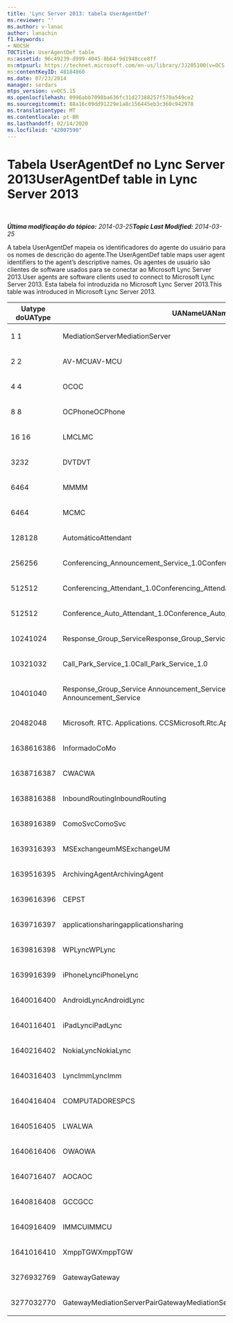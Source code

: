 ```yaml
---
title: 'Lync Server 2013: tabela UserAgentDef'
ms.reviewer: ''
ms.author: v-lanac
author: lanachin
f1.keywords:
- NOCSH
TOCTitle: UserAgentDef table
ms:assetid: 96c49239-d999-4045-8b64-9d1940cce8ff
ms:mtpsurl: https://technet.microsoft.com/en-us/library/JJ205100(v=OCS.15)
ms:contentKeyID: 48184860
ms.date: 07/23/2014
manager: serdars
mtps_version: v=OCS.15
ms.openlocfilehash: 0996abb7098ba636fc31d27388257f570a549ce2
ms.sourcegitcommit: 88a16c09dd91229e1a8c156445eb3c360c942978
ms.translationtype: MT
ms.contentlocale: pt-BR
ms.lasthandoff: 02/14/2020
ms.locfileid: "42007590"
---
```

<div data-xmlns="http://www.w3.org/1999/xhtml">

<div class="topic" data-xmlns="http://www.w3.org/1999/xhtml" data-msxsl="urn:schemas-microsoft-com:xslt" data-cs="http://msdn.microsoft.com/">

<div data-asp="http://msdn2.microsoft.com/asp">

# <a name="useragentdef-table-in-lync-server-2013"></a><span data-ttu-id="c13b9-102">Tabela UserAgentDef no Lync Server 2013</span><span class="sxs-lookup"><span data-stu-id="c13b9-102">UserAgentDef table in Lync Server 2013</span></span>

</div>

<div id="mainSection">

<div id="mainBody">

<span> </span>

<span data-ttu-id="c13b9-103">_**Última modificação do tópico:** 2014-03-25_</span><span class="sxs-lookup"><span data-stu-id="c13b9-103">_**Topic Last Modified:** 2014-03-25_</span></span>

<span data-ttu-id="c13b9-104">A tabela UserAgentDef mapeia os identificadores do agente do usuário para os nomes de descrição do agente.</span><span class="sxs-lookup"><span data-stu-id="c13b9-104">The UserAgentDef table maps user agent identifiers to the agent’s descriptive names.</span></span> <span data-ttu-id="c13b9-105">Os agentes de usuário são clientes de software usados para se conectar ao Microsoft Lync Server 2013.</span><span class="sxs-lookup"><span data-stu-id="c13b9-105">User agents are software clients used to connect to Microsoft Lync Server 2013.</span></span> <span data-ttu-id="c13b9-106">Esta tabela foi introduzida no Microsoft Lync Server 2013.</span><span class="sxs-lookup"><span data-stu-id="c13b9-106">This table was introduced in Microsoft Lync Server 2013.</span></span>


<table>
<colgroup>
<col style="width: 33%" />
<col style="width: 33%" />
<col style="width: 33%" />
</colgroup>
<thead>
<tr class="header">
<th><span data-ttu-id="c13b9-107">Uatype do</span><span class="sxs-lookup"><span data-stu-id="c13b9-107">UAType</span></span></th>
<th><span data-ttu-id="c13b9-108">UAName</span><span class="sxs-lookup"><span data-stu-id="c13b9-108">UAName</span></span></th>
<th><span data-ttu-id="c13b9-109">UACategory</span><span class="sxs-lookup"><span data-stu-id="c13b9-109">UACategory</span></span></th>
</tr>
</thead>
<tbody>
<tr class="odd">
<td><p><span data-ttu-id="c13b9-110">1 </span><span class="sxs-lookup"><span data-stu-id="c13b9-110">1</span></span></p></td>
<td><p><span data-ttu-id="c13b9-111">MediationServer</span><span class="sxs-lookup"><span data-stu-id="c13b9-111">MediationServer</span></span></p></td>
<td><p><span data-ttu-id="c13b9-112">MediationServer</span><span class="sxs-lookup"><span data-stu-id="c13b9-112">MediationServer</span></span></p></td>
</tr>
<tr class="even">
<td><p><span data-ttu-id="c13b9-113">2 </span><span class="sxs-lookup"><span data-stu-id="c13b9-113">2</span></span></p></td>
<td><p><span data-ttu-id="c13b9-114">AV-MCU</span><span class="sxs-lookup"><span data-stu-id="c13b9-114">AV-MCU</span></span></p></td>
<td><p><span data-ttu-id="c13b9-115">AV-MCU</span><span class="sxs-lookup"><span data-stu-id="c13b9-115">AV-MCU</span></span></p></td>
</tr>
<tr class="odd">
<td><p><span data-ttu-id="c13b9-116">4 </span><span class="sxs-lookup"><span data-stu-id="c13b9-116">4</span></span></p></td>
<td><p><span data-ttu-id="c13b9-117">OC</span><span class="sxs-lookup"><span data-stu-id="c13b9-117">OC</span></span></p></td>
<td><p><span data-ttu-id="c13b9-118">OC</span><span class="sxs-lookup"><span data-stu-id="c13b9-118">OC</span></span></p></td>
</tr>
<tr class="even">
<td><p><span data-ttu-id="c13b9-119">8 </span><span class="sxs-lookup"><span data-stu-id="c13b9-119">8</span></span></p></td>
<td><p><span data-ttu-id="c13b9-120">OCPhone</span><span class="sxs-lookup"><span data-stu-id="c13b9-120">OCPhone</span></span></p></td>
<td><p><span data-ttu-id="c13b9-121">OCPhone</span><span class="sxs-lookup"><span data-stu-id="c13b9-121">OCPhone</span></span></p></td>
</tr>
<tr class="odd">
<td><p><span data-ttu-id="c13b9-122">16 </span><span class="sxs-lookup"><span data-stu-id="c13b9-122">16</span></span></p></td>
<td><p><span data-ttu-id="c13b9-123">LMC</span><span class="sxs-lookup"><span data-stu-id="c13b9-123">LMC</span></span></p></td>
<td><p><span data-ttu-id="c13b9-124">LMC</span><span class="sxs-lookup"><span data-stu-id="c13b9-124">LMC</span></span></p></td>
</tr>
<tr class="even">
<td><p><span data-ttu-id="c13b9-125">32</span><span class="sxs-lookup"><span data-stu-id="c13b9-125">32</span></span></p></td>
<td><p><span data-ttu-id="c13b9-126">DVT</span><span class="sxs-lookup"><span data-stu-id="c13b9-126">DVT</span></span></p></td>
<td><p><span data-ttu-id="c13b9-127">DVT</span><span class="sxs-lookup"><span data-stu-id="c13b9-127">DVT</span></span></p></td>
</tr>
<tr class="odd">
<td><p><span data-ttu-id="c13b9-128">64</span><span class="sxs-lookup"><span data-stu-id="c13b9-128">64</span></span></p></td>
<td><p><span data-ttu-id="c13b9-129">MM</span><span class="sxs-lookup"><span data-stu-id="c13b9-129">MM</span></span></p></td>
<td><p><span data-ttu-id="c13b9-130">MM</span><span class="sxs-lookup"><span data-stu-id="c13b9-130">MM</span></span></p></td>
</tr>
<tr class="even">
<td><p><span data-ttu-id="c13b9-131">64</span><span class="sxs-lookup"><span data-stu-id="c13b9-131">64</span></span></p></td>
<td><p><span data-ttu-id="c13b9-132">MC</span><span class="sxs-lookup"><span data-stu-id="c13b9-132">MC</span></span></p></td>
<td><p><span data-ttu-id="c13b9-133">MM</span><span class="sxs-lookup"><span data-stu-id="c13b9-133">MM</span></span></p></td>
</tr>
<tr class="odd">
<td><p><span data-ttu-id="c13b9-134">128</span><span class="sxs-lookup"><span data-stu-id="c13b9-134">128</span></span></p></td>
<td><p><span data-ttu-id="c13b9-135">Automático</span><span class="sxs-lookup"><span data-stu-id="c13b9-135">Attendant</span></span></p></td>
<td><p><span data-ttu-id="c13b9-136">Automático</span><span class="sxs-lookup"><span data-stu-id="c13b9-136">Attendant</span></span></p></td>
</tr>
<tr class="even">
<td><p><span data-ttu-id="c13b9-137">256</span><span class="sxs-lookup"><span data-stu-id="c13b9-137">256</span></span></p></td>
<td><p><span data-ttu-id="c13b9-138">Conferencing_Announcement_Service_1.0</span><span class="sxs-lookup"><span data-stu-id="c13b9-138">Conferencing_Announcement_Service_1.0</span></span></p></td>
<td><p><span data-ttu-id="c13b9-139">CA</span><span class="sxs-lookup"><span data-stu-id="c13b9-139">CAS</span></span></p></td>
</tr>
<tr class="odd">
<td><p><span data-ttu-id="c13b9-140">512</span><span class="sxs-lookup"><span data-stu-id="c13b9-140">512</span></span></p></td>
<td><p><span data-ttu-id="c13b9-141">Conferencing_Attendant_1.0</span><span class="sxs-lookup"><span data-stu-id="c13b9-141">Conferencing_Attendant_1.0</span></span></p></td>
<td><p><span data-ttu-id="c13b9-142">CAA</span><span class="sxs-lookup"><span data-stu-id="c13b9-142">CAA</span></span></p></td>
</tr>
<tr class="even">
<td><p><span data-ttu-id="c13b9-143">512</span><span class="sxs-lookup"><span data-stu-id="c13b9-143">512</span></span></p></td>
<td><p><span data-ttu-id="c13b9-144">Conference_Auto_Attendant_1.0</span><span class="sxs-lookup"><span data-stu-id="c13b9-144">Conference_Auto_Attendant_1.0</span></span></p></td>
<td><p><span data-ttu-id="c13b9-145">CAA</span><span class="sxs-lookup"><span data-stu-id="c13b9-145">CAA</span></span></p></td>
</tr>
<tr class="odd">
<td><p><span data-ttu-id="c13b9-146">1024</span><span class="sxs-lookup"><span data-stu-id="c13b9-146">1024</span></span></p></td>
<td><p><span data-ttu-id="c13b9-147">Response_Group_Service</span><span class="sxs-lookup"><span data-stu-id="c13b9-147">Response_Group_Service</span></span></p></td>
<td><p><span data-ttu-id="c13b9-148">RGS</span><span class="sxs-lookup"><span data-stu-id="c13b9-148">RGS</span></span></p></td>
</tr>
<tr class="even">
<td><p><span data-ttu-id="c13b9-149">1032</span><span class="sxs-lookup"><span data-stu-id="c13b9-149">1032</span></span></p></td>
<td><p><span data-ttu-id="c13b9-150">Call_Park_Service_1.0</span><span class="sxs-lookup"><span data-stu-id="c13b9-150">Call_Park_Service_1.0</span></span></p></td>
<td><p><span data-ttu-id="c13b9-151">CPS</span><span class="sxs-lookup"><span data-stu-id="c13b9-151">CPS</span></span></p></td>
</tr>
<tr class="odd">
<td><p><span data-ttu-id="c13b9-152">1040</span><span class="sxs-lookup"><span data-stu-id="c13b9-152">1040</span></span></p></td>
<td><p><span data-ttu-id="c13b9-153">Response_Group_Service Announcement_Service</span><span class="sxs-lookup"><span data-stu-id="c13b9-153">Response_Group_Service Announcement_Service</span></span></p></td>
<td><p><span data-ttu-id="c13b9-154">AS</span><span class="sxs-lookup"><span data-stu-id="c13b9-154">AS</span></span></p></td>
</tr>
<tr class="even">
<td><p><span data-ttu-id="c13b9-155">2048</span><span class="sxs-lookup"><span data-stu-id="c13b9-155">2048</span></span></p></td>
<td><p><span data-ttu-id="c13b9-156">Microsoft. RTC. Applications. CCS</span><span class="sxs-lookup"><span data-stu-id="c13b9-156">Microsoft.Rtc.Applications.Ccs</span></span></p></td>
<td><p><span data-ttu-id="c13b9-157">CCS</span><span class="sxs-lookup"><span data-stu-id="c13b9-157">CCS</span></span></p></td>
</tr>
<tr class="odd">
<td><p><span data-ttu-id="c13b9-158">16386</span><span class="sxs-lookup"><span data-stu-id="c13b9-158">16386</span></span></p></td>
<td><p><span data-ttu-id="c13b9-159">Informado</span><span class="sxs-lookup"><span data-stu-id="c13b9-159">CoMo</span></span></p></td>
<td><p><span data-ttu-id="c13b9-160">Informado</span><span class="sxs-lookup"><span data-stu-id="c13b9-160">CoMo</span></span></p></td>
</tr>
<tr class="even">
<td><p><span data-ttu-id="c13b9-161">16387</span><span class="sxs-lookup"><span data-stu-id="c13b9-161">16387</span></span></p></td>
<td><p><span data-ttu-id="c13b9-162">CWA</span><span class="sxs-lookup"><span data-stu-id="c13b9-162">CWA</span></span></p></td>
<td><p><span data-ttu-id="c13b9-163">CWA</span><span class="sxs-lookup"><span data-stu-id="c13b9-163">CWA</span></span></p></td>
</tr>
<tr class="odd">
<td><p><span data-ttu-id="c13b9-164">16388</span><span class="sxs-lookup"><span data-stu-id="c13b9-164">16388</span></span></p></td>
<td><p><span data-ttu-id="c13b9-165">InboundRouting</span><span class="sxs-lookup"><span data-stu-id="c13b9-165">InboundRouting</span></span></p></td>
<td><p><span data-ttu-id="c13b9-166">InboundRouting</span><span class="sxs-lookup"><span data-stu-id="c13b9-166">InboundRouting</span></span></p></td>
</tr>
<tr class="even">
<td><p><span data-ttu-id="c13b9-167">16389</span><span class="sxs-lookup"><span data-stu-id="c13b9-167">16389</span></span></p></td>
<td><p><span data-ttu-id="c13b9-168">ComoSvc</span><span class="sxs-lookup"><span data-stu-id="c13b9-168">ComoSvc</span></span></p></td>
<td><p><span data-ttu-id="c13b9-169">ComoSvc</span><span class="sxs-lookup"><span data-stu-id="c13b9-169">ComoSvc</span></span></p></td>
</tr>
<tr class="odd">
<td><p><span data-ttu-id="c13b9-170">16393</span><span class="sxs-lookup"><span data-stu-id="c13b9-170">16393</span></span></p></td>
<td><p><span data-ttu-id="c13b9-171">MSExchangeum</span><span class="sxs-lookup"><span data-stu-id="c13b9-171">MSExchangeUM</span></span></p></td>
<td><p><span data-ttu-id="c13b9-172">ExUM</span><span class="sxs-lookup"><span data-stu-id="c13b9-172">ExUM</span></span></p></td>
</tr>
<tr class="even">
<td><p><span data-ttu-id="c13b9-173">16395</span><span class="sxs-lookup"><span data-stu-id="c13b9-173">16395</span></span></p></td>
<td><p><span data-ttu-id="c13b9-174">ArchivingAgent</span><span class="sxs-lookup"><span data-stu-id="c13b9-174">ArchivingAgent</span></span></p></td>
<td><p><span data-ttu-id="c13b9-175">ARCHAGENT</span><span class="sxs-lookup"><span data-stu-id="c13b9-175">ARCHAGENT</span></span></p></td>
</tr>
<tr class="odd">
<td><p><span data-ttu-id="c13b9-176">16396</span><span class="sxs-lookup"><span data-stu-id="c13b9-176">16396</span></span></p></td>
<td><p><span data-ttu-id="c13b9-177">CEP</span><span class="sxs-lookup"><span data-stu-id="c13b9-177">ST</span></span></p></td>
<td><p><span data-ttu-id="c13b9-178">CEP</span><span class="sxs-lookup"><span data-stu-id="c13b9-178">ST</span></span></p></td>
</tr>
<tr class="even">
<td><p><span data-ttu-id="c13b9-179">16397</span><span class="sxs-lookup"><span data-stu-id="c13b9-179">16397</span></span></p></td>
<td><p><span data-ttu-id="c13b9-180">applicationsharing</span><span class="sxs-lookup"><span data-stu-id="c13b9-180">applicationsharing</span></span></p></td>
<td><p><span data-ttu-id="c13b9-181">ASMCU</span><span class="sxs-lookup"><span data-stu-id="c13b9-181">ASMCU</span></span></p></td>
</tr>
<tr class="odd">
<td><p><span data-ttu-id="c13b9-182">16398</span><span class="sxs-lookup"><span data-stu-id="c13b9-182">16398</span></span></p></td>
<td><p><span data-ttu-id="c13b9-183">WPLync</span><span class="sxs-lookup"><span data-stu-id="c13b9-183">WPLync</span></span></p></td>
<td><p><span data-ttu-id="c13b9-184">WPLync</span><span class="sxs-lookup"><span data-stu-id="c13b9-184">WPLync</span></span></p></td>
</tr>
<tr class="even">
<td><p><span data-ttu-id="c13b9-185">16399</span><span class="sxs-lookup"><span data-stu-id="c13b9-185">16399</span></span></p></td>
<td><p><span data-ttu-id="c13b9-186">iPhoneLync</span><span class="sxs-lookup"><span data-stu-id="c13b9-186">iPhoneLync</span></span></p></td>
<td><p><span data-ttu-id="c13b9-187">iPhoneLync</span><span class="sxs-lookup"><span data-stu-id="c13b9-187">iPhoneLync</span></span></p></td>
</tr>
<tr class="odd">
<td><p><span data-ttu-id="c13b9-188">16400</span><span class="sxs-lookup"><span data-stu-id="c13b9-188">16400</span></span></p></td>
<td><p><span data-ttu-id="c13b9-189">AndroidLync</span><span class="sxs-lookup"><span data-stu-id="c13b9-189">AndroidLync</span></span></p></td>
<td><p><span data-ttu-id="c13b9-190">AndroidLync</span><span class="sxs-lookup"><span data-stu-id="c13b9-190">AndroidLync</span></span></p></td>
</tr>
<tr class="even">
<td><p><span data-ttu-id="c13b9-191">16401</span><span class="sxs-lookup"><span data-stu-id="c13b9-191">16401</span></span></p></td>
<td><p><span data-ttu-id="c13b9-192">iPadLync</span><span class="sxs-lookup"><span data-stu-id="c13b9-192">iPadLync</span></span></p></td>
<td><p><span data-ttu-id="c13b9-193">iPadLync</span><span class="sxs-lookup"><span data-stu-id="c13b9-193">iPadLync</span></span></p></td>
</tr>
<tr class="odd">
<td><p><span data-ttu-id="c13b9-194">16402</span><span class="sxs-lookup"><span data-stu-id="c13b9-194">16402</span></span></p></td>
<td><p><span data-ttu-id="c13b9-195">NokiaLync</span><span class="sxs-lookup"><span data-stu-id="c13b9-195">NokiaLync</span></span></p></td>
<td><p><span data-ttu-id="c13b9-196">NokiaLync</span><span class="sxs-lookup"><span data-stu-id="c13b9-196">NokiaLync</span></span></p></td>
</tr>
<tr class="even">
<td><p><span data-ttu-id="c13b9-197">16403</span><span class="sxs-lookup"><span data-stu-id="c13b9-197">16403</span></span></p></td>
<td><p><span data-ttu-id="c13b9-198">LyncImm</span><span class="sxs-lookup"><span data-stu-id="c13b9-198">LyncImm</span></span></p></td>
<td><p><span data-ttu-id="c13b9-199">LyncImm</span><span class="sxs-lookup"><span data-stu-id="c13b9-199">LyncImm</span></span></p></td>
</tr>
<tr class="odd">
<td><p><span data-ttu-id="c13b9-200">16404</span><span class="sxs-lookup"><span data-stu-id="c13b9-200">16404</span></span></p></td>
<td><p><span data-ttu-id="c13b9-201">COMPUTADORES</span><span class="sxs-lookup"><span data-stu-id="c13b9-201">PCS</span></span></p></td>
<td><p><span data-ttu-id="c13b9-202">COMPUTADORES</span><span class="sxs-lookup"><span data-stu-id="c13b9-202">PCS</span></span></p></td>
</tr>
<tr class="even">
<td><p><span data-ttu-id="c13b9-203">16405</span><span class="sxs-lookup"><span data-stu-id="c13b9-203">16405</span></span></p></td>
<td><p><span data-ttu-id="c13b9-204">LWA</span><span class="sxs-lookup"><span data-stu-id="c13b9-204">LWA</span></span></p></td>
<td><p><span data-ttu-id="c13b9-205">LWA</span><span class="sxs-lookup"><span data-stu-id="c13b9-205">LWA</span></span></p></td>
</tr>
<tr class="odd">
<td><p><span data-ttu-id="c13b9-206">16406</span><span class="sxs-lookup"><span data-stu-id="c13b9-206">16406</span></span></p></td>
<td><p><span data-ttu-id="c13b9-207">OWA</span><span class="sxs-lookup"><span data-stu-id="c13b9-207">OWA</span></span></p></td>
<td><p><span data-ttu-id="c13b9-208">OWA</span><span class="sxs-lookup"><span data-stu-id="c13b9-208">OWA</span></span></p></td>
</tr>
<tr class="even">
<td><p><span data-ttu-id="c13b9-209">16407</span><span class="sxs-lookup"><span data-stu-id="c13b9-209">16407</span></span></p></td>
<td><p><span data-ttu-id="c13b9-210">AOC</span><span class="sxs-lookup"><span data-stu-id="c13b9-210">AOC</span></span></p></td>
<td><p><span data-ttu-id="c13b9-211">AOC</span><span class="sxs-lookup"><span data-stu-id="c13b9-211">AOC</span></span></p></td>
</tr>
<tr class="odd">
<td><p><span data-ttu-id="c13b9-212">16408</span><span class="sxs-lookup"><span data-stu-id="c13b9-212">16408</span></span></p></td>
<td><p><span data-ttu-id="c13b9-213">GCC</span><span class="sxs-lookup"><span data-stu-id="c13b9-213">GCC</span></span></p></td>
<td><p><span data-ttu-id="c13b9-214">GCC</span><span class="sxs-lookup"><span data-stu-id="c13b9-214">GCC</span></span></p></td>
</tr>
<tr class="even">
<td><p><span data-ttu-id="c13b9-215">16409</span><span class="sxs-lookup"><span data-stu-id="c13b9-215">16409</span></span></p></td>
<td><p><span data-ttu-id="c13b9-216">IMMCU</span><span class="sxs-lookup"><span data-stu-id="c13b9-216">IMMCU</span></span></p></td>
<td><p><span data-ttu-id="c13b9-217">IMMCU</span><span class="sxs-lookup"><span data-stu-id="c13b9-217">IMMCU</span></span></p></td>
</tr>
<tr class="odd">
<td><p><span data-ttu-id="c13b9-218">16410</span><span class="sxs-lookup"><span data-stu-id="c13b9-218">16410</span></span></p></td>
<td><p><span data-ttu-id="c13b9-219">XmppTGW</span><span class="sxs-lookup"><span data-stu-id="c13b9-219">XmppTGW</span></span></p></td>
<td><p><span data-ttu-id="c13b9-220">XmppGateway</span><span class="sxs-lookup"><span data-stu-id="c13b9-220">XmppGateway</span></span></p></td>
</tr>
<tr class="even">
<td><p><span data-ttu-id="c13b9-221">32769</span><span class="sxs-lookup"><span data-stu-id="c13b9-221">32769</span></span></p></td>
<td><p><span data-ttu-id="c13b9-222">Gateway</span><span class="sxs-lookup"><span data-stu-id="c13b9-222">Gateway</span></span></p></td>
<td><p><span data-ttu-id="c13b9-223">Gateway</span><span class="sxs-lookup"><span data-stu-id="c13b9-223">Gateway</span></span></p></td>
</tr>
<tr class="odd">
<td><p><span data-ttu-id="c13b9-224">32770</span><span class="sxs-lookup"><span data-stu-id="c13b9-224">32770</span></span></p></td>
<td><p><span data-ttu-id="c13b9-225">GatewayMediationServerPair</span><span class="sxs-lookup"><span data-stu-id="c13b9-225">GatewayMediationServerPair</span></span></p></td>
<td><p><span data-ttu-id="c13b9-226">GatewayMediationServerPair</span><span class="sxs-lookup"><span data-stu-id="c13b9-226">GatewayMediationServerPair</span></span></p></td>
</tr>
</tbody>
</table>


</div>

<span> </span>

</div>

</div>

</div>

